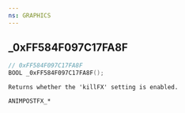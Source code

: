 ```yaml
---
ns: GRAPHICS
---
```

## _0xFF584F097C17FA8F

```c
// 0xFF584F097C17FA8F
BOOL _0xFF584F097C17FA8F();
```

```
Returns whether the 'killFX' setting is enabled.

ANIMPOSTFX_*
```

